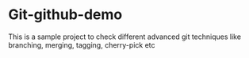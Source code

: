 # Git-github-demo
This is a sample project to check different advanced git techniques like branching, merging, tagging, cherry-pick etc
